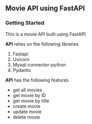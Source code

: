 ## Movie API using FastAPI

### Getting Started
This is a movie API built using FastAPI.

**API** relies on the following libraries
1. Fastapi
2. Uvicorn
3. Mysql-connector-python
4. Pydantic

**API** has the following features
* get all movies
* get movie by ID
* get movie by title
* create movie
* update movie
* delete movie

<!--
```
  To get it up running, run:
    uvicorn main:app --reload
```
-->
